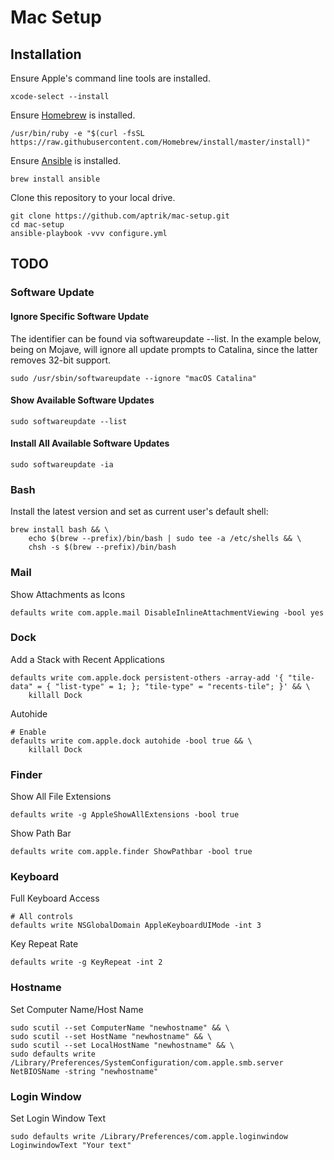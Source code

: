 # Mac Setup

## Installation

Ensure Apple's command line tools are installed.

    xcode-select --install

Ensure [Homebrew](https://brew.sh/) is installed.

    /usr/bin/ruby -e "$(curl -fsSL https://raw.githubusercontent.com/Homebrew/install/master/install)"

Ensure [Ansible](http://docs.ansible.com/intro_installation.html) is installed.

    brew install ansible

Clone this repository to your local drive.

    git clone https://github.com/aptrik/mac-setup.git
    cd mac-setup
    ansible-playbook -vvv configure.yml

## TODO

### Software Update

#### Ignore Specific Software Update

The identifier can be found via softwareupdate --list. In the example below, being on Mojave, will ignore all update prompts to Catalina, since the latter removes 32-bit support.

    sudo /usr/sbin/softwareupdate --ignore "macOS Catalina"

#### Show Available Software Updates

    sudo softwareupdate --list

#### Install All Available Software Updates

    sudo softwareupdate -ia


### Bash

Install the latest version and set as current user's default shell:

    brew install bash && \
        echo $(brew --prefix)/bin/bash | sudo tee -a /etc/shells && \
        chsh -s $(brew --prefix)/bin/bash


### Mail

Show Attachments as Icons

    defaults write com.apple.mail DisableInlineAttachmentViewing -bool yes

### Dock

Add a Stack with Recent Applications

    defaults write com.apple.dock persistent-others -array-add '{ "tile-data" = { "list-type" = 1; }; "tile-type" = "recents-tile"; }' && \
        killall Dock

Autohide

    # Enable
    defaults write com.apple.dock autohide -bool true && \
        killall Dock


### Finder

Show All File Extensions

    defaults write -g AppleShowAllExtensions -bool true

Show Path Bar

    defaults write com.apple.finder ShowPathbar -bool true


### Keyboard

Full Keyboard Access

    # All controls
    defaults write NSGlobalDomain AppleKeyboardUIMode -int 3

Key Repeat Rate

    defaults write -g KeyRepeat -int 2


### Hostname

Set Computer Name/Host Name

    sudo scutil --set ComputerName "newhostname" && \
    sudo scutil --set HostName "newhostname" && \
    sudo scutil --set LocalHostName "newhostname" && \
    sudo defaults write /Library/Preferences/SystemConfiguration/com.apple.smb.server NetBIOSName -string "newhostname"

### Login Window

Set Login Window Text

    sudo defaults write /Library/Preferences/com.apple.loginwindow LoginwindowText "Your text"
